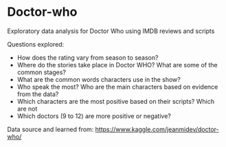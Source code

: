 # Doctor-who
Exploratory data analysis for Doctor Who using IMDB reviews and scripts

Questions explored:
- How does the rating vary from season to season?
- Where do the stories take place in Doctor WHO? What are some of the common stages?
- What are the common words characters use in the show?
- Who speak the most? Who are the main characters based on evidence from the data?
- Which characters are the most positive based on their scripts? Which are not
- Which doctors (9 to 12) are more positive or negative?


Data source and learned from: https://www.kaggle.com/jeanmidev/doctor-who/

